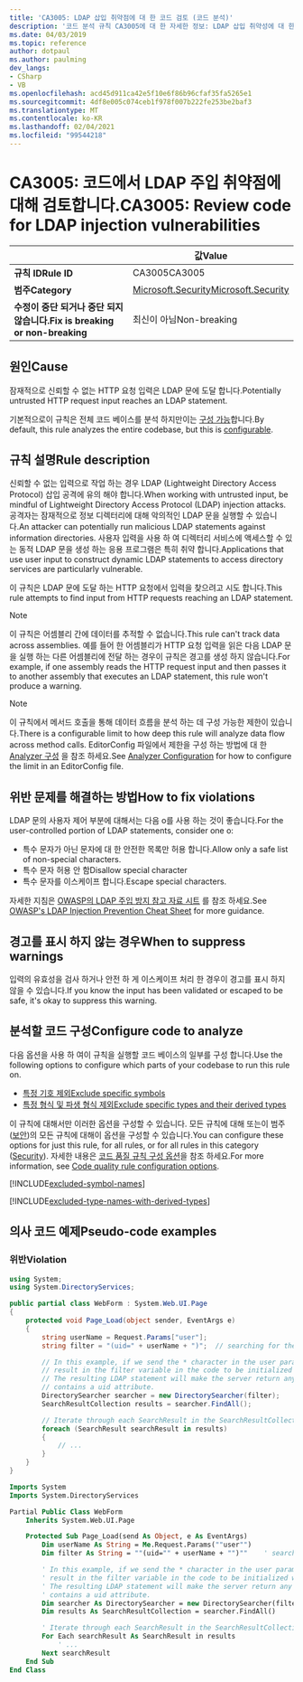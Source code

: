 ```yaml
---
title: 'CA3005: LDAP 삽입 취약점에 대 한 코드 검토 (코드 분석)'
description: '코드 분석 규칙 CA3005에 대 한 자세한 정보: LDAP 삽입 취약성에 대 한 코드 검토'
ms.date: 04/03/2019
ms.topic: reference
author: dotpaul
ms.author: paulming
dev_langs:
- CSharp
- VB
ms.openlocfilehash: acd45d911ca42e5f10e6f86b96cfaf35fa5265e1
ms.sourcegitcommit: 4df8e005c074ceb1f978f007b222fe253be2baf3
ms.translationtype: MT
ms.contentlocale: ko-KR
ms.lasthandoff: 02/04/2021
ms.locfileid: "99544218"
---
```

# <a name="ca3005-review-code-for-ldap-injection-vulnerabilities"></a><span data-ttu-id="7761a-103">CA3005: 코드에서 LDAP 주입 취약점에 대해 검토합니다.</span><span class="sxs-lookup"><span data-stu-id="7761a-103">CA3005: Review code for LDAP injection vulnerabilities</span></span>

| | <span data-ttu-id="7761a-104">값</span><span class="sxs-lookup"><span data-stu-id="7761a-104">Value</span></span> |
|-|-|
| <span data-ttu-id="7761a-105">**규칙 ID**</span><span class="sxs-lookup"><span data-stu-id="7761a-105">**Rule ID**</span></span> |<span data-ttu-id="7761a-106">CA3005</span><span class="sxs-lookup"><span data-stu-id="7761a-106">CA3005</span></span>|
| <span data-ttu-id="7761a-107">**범주**</span><span class="sxs-lookup"><span data-stu-id="7761a-107">**Category**</span></span> |[<span data-ttu-id="7761a-108">Microsoft.Security</span><span class="sxs-lookup"><span data-stu-id="7761a-108">Microsoft.Security</span></span>](security-warnings.md)|
| <span data-ttu-id="7761a-109">**수정이 중단 되거나 중단 되지 않습니다.**</span><span class="sxs-lookup"><span data-stu-id="7761a-109">**Fix is breaking or non-breaking**</span></span> |<span data-ttu-id="7761a-110">최신이 아님</span><span class="sxs-lookup"><span data-stu-id="7761a-110">Non-breaking</span></span>|

## <a name="cause"></a><span data-ttu-id="7761a-111">원인</span><span class="sxs-lookup"><span data-stu-id="7761a-111">Cause</span></span>

<span data-ttu-id="7761a-112">잠재적으로 신뢰할 수 없는 HTTP 요청 입력은 LDAP 문에 도달 합니다.</span><span class="sxs-lookup"><span data-stu-id="7761a-112">Potentially untrusted HTTP request input reaches an LDAP statement.</span></span>

<span data-ttu-id="7761a-113">기본적으로이 규칙은 전체 코드 베이스를 분석 하지만이는 [구성 가능](#configure-code-to-analyze)합니다.</span><span class="sxs-lookup"><span data-stu-id="7761a-113">By default, this rule analyzes the entire codebase, but this is [configurable](#configure-code-to-analyze).</span></span>

## <a name="rule-description"></a><span data-ttu-id="7761a-114">규칙 설명</span><span class="sxs-lookup"><span data-stu-id="7761a-114">Rule description</span></span>

<span data-ttu-id="7761a-115">신뢰할 수 없는 입력으로 작업 하는 경우 LDAP (Lightweight Directory Access Protocol) 삽입 공격에 유의 해야 합니다.</span><span class="sxs-lookup"><span data-stu-id="7761a-115">When working with untrusted input, be mindful of Lightweight Directory Access Protocol (LDAP) injection attacks.</span></span> <span data-ttu-id="7761a-116">공격자는 잠재적으로 정보 디렉터리에 대해 악의적인 LDAP 문을 실행할 수 있습니다.</span><span class="sxs-lookup"><span data-stu-id="7761a-116">An attacker can potentially run malicious LDAP statements against information directories.</span></span> <span data-ttu-id="7761a-117">사용자 입력을 사용 하 여 디렉터리 서비스에 액세스할 수 있는 동적 LDAP 문을 생성 하는 응용 프로그램은 특히 취약 합니다.</span><span class="sxs-lookup"><span data-stu-id="7761a-117">Applications that use user input to construct dynamic LDAP statements to access directory services are particularly vulnerable.</span></span>

<span data-ttu-id="7761a-118">이 규칙은 LDAP 문에 도달 하는 HTTP 요청에서 입력을 찾으려고 시도 합니다.</span><span class="sxs-lookup"><span data-stu-id="7761a-118">This rule attempts to find input from HTTP requests reaching an LDAP statement.</span></span>

> [!NOTE]
> <span data-ttu-id="7761a-119">이 규칙은 어셈블리 간에 데이터를 추적할 수 없습니다.</span><span class="sxs-lookup"><span data-stu-id="7761a-119">This rule can't track data across assemblies.</span></span> <span data-ttu-id="7761a-120">예를 들어 한 어셈블리가 HTTP 요청 입력을 읽은 다음 LDAP 문을 실행 하는 다른 어셈블리에 전달 하는 경우이 규칙은 경고를 생성 하지 않습니다.</span><span class="sxs-lookup"><span data-stu-id="7761a-120">For example, if one assembly reads the HTTP request input and then passes it to another assembly that executes an LDAP statement, this rule won't produce a warning.</span></span>

> [!NOTE]
> <span data-ttu-id="7761a-121">이 규칙에서 메서드 호출을 통해 데이터 흐름을 분석 하는 데 구성 가능한 제한이 있습니다.</span><span class="sxs-lookup"><span data-stu-id="7761a-121">There is a configurable limit to how deep this rule will analyze data flow across method calls.</span></span> <span data-ttu-id="7761a-122">EditorConfig 파일에서 제한을 구성 하는 방법에 대 한 [Analyzer 구성](https://github.com/dotnet/roslyn-analyzers/blob/master/docs/Analyzer%20Configuration.md#dataflow-analysis) 을 참조 하세요.</span><span class="sxs-lookup"><span data-stu-id="7761a-122">See [Analyzer Configuration](https://github.com/dotnet/roslyn-analyzers/blob/master/docs/Analyzer%20Configuration.md#dataflow-analysis) for how to configure the limit in an EditorConfig file.</span></span>

## <a name="how-to-fix-violations"></a><span data-ttu-id="7761a-123">위반 문제를 해결하는 방법</span><span class="sxs-lookup"><span data-stu-id="7761a-123">How to fix violations</span></span>

<span data-ttu-id="7761a-124">LDAP 문의 사용자 제어 부분에 대해서는 다음 o를 사용 하는 것이 좋습니다.</span><span class="sxs-lookup"><span data-stu-id="7761a-124">For the user-controlled portion of LDAP statements, consider one o:</span></span>

- <span data-ttu-id="7761a-125">특수 문자가 아닌 문자에 대 한 안전한 목록만 허용 합니다.</span><span class="sxs-lookup"><span data-stu-id="7761a-125">Allow only a safe list of non-special characters.</span></span>
- <span data-ttu-id="7761a-126">특수 문자 허용 안 함</span><span class="sxs-lookup"><span data-stu-id="7761a-126">Disallow special character</span></span>
- <span data-ttu-id="7761a-127">특수 문자를 이스케이프 합니다.</span><span class="sxs-lookup"><span data-stu-id="7761a-127">Escape special characters.</span></span>

<span data-ttu-id="7761a-128">자세한 지침은 [OWASP의 LDAP 주입 방지 참고 자료 시트](https://github.com/OWASP/CheatSheetSeries/blob/master/cheatsheets/LDAP_Injection_Prevention_Cheat_Sheet.md) 를 참조 하세요.</span><span class="sxs-lookup"><span data-stu-id="7761a-128">See [OWASP's LDAP Injection Prevention Cheat Sheet](https://github.com/OWASP/CheatSheetSeries/blob/master/cheatsheets/LDAP_Injection_Prevention_Cheat_Sheet.md) for more guidance.</span></span>

## <a name="when-to-suppress-warnings"></a><span data-ttu-id="7761a-129">경고를 표시 하지 않는 경우</span><span class="sxs-lookup"><span data-stu-id="7761a-129">When to suppress warnings</span></span>

<span data-ttu-id="7761a-130">입력의 유효성을 검사 하거나 안전 하 게 이스케이프 처리 한 경우이 경고를 표시 하지 않을 수 있습니다.</span><span class="sxs-lookup"><span data-stu-id="7761a-130">If you know the input has been validated or escaped to be safe, it's okay to suppress this warning.</span></span>

## <a name="configure-code-to-analyze"></a><span data-ttu-id="7761a-131">분석할 코드 구성</span><span class="sxs-lookup"><span data-stu-id="7761a-131">Configure code to analyze</span></span>

<span data-ttu-id="7761a-132">다음 옵션을 사용 하 여이 규칙을 실행할 코드 베이스의 일부를 구성 합니다.</span><span class="sxs-lookup"><span data-stu-id="7761a-132">Use the following options to configure which parts of your codebase to run this rule on.</span></span>

- [<span data-ttu-id="7761a-133">특정 기호 제외</span><span class="sxs-lookup"><span data-stu-id="7761a-133">Exclude specific symbols</span></span>](#exclude-specific-symbols)
- [<span data-ttu-id="7761a-134">특정 형식 및 파생 형식 제외</span><span class="sxs-lookup"><span data-stu-id="7761a-134">Exclude specific types and their derived types</span></span>](#exclude-specific-types-and-their-derived-types)

<span data-ttu-id="7761a-135">이 규칙에 대해서만 이러한 옵션을 구성할 수 있습니다. 모든 규칙에 대해 또는이 범주 ([보안](security-warnings.md))의 모든 규칙에 대해이 옵션을 구성할 수 있습니다.</span><span class="sxs-lookup"><span data-stu-id="7761a-135">You can configure these options for just this rule, for all rules, or for all rules in this category ([Security](security-warnings.md)).</span></span> <span data-ttu-id="7761a-136">자세한 내용은 [코드 품질 규칙 구성 옵션](../code-quality-rule-options.md)을 참조 하세요.</span><span class="sxs-lookup"><span data-stu-id="7761a-136">For more information, see [Code quality rule configuration options](../code-quality-rule-options.md).</span></span>

[!INCLUDE[excluded-symbol-names](~/includes/code-analysis/excluded-symbol-names.md)]

[!INCLUDE[excluded-type-names-with-derived-types](~/includes/code-analysis/excluded-type-names-with-derived-types.md)]

## <a name="pseudo-code-examples"></a><span data-ttu-id="7761a-137">의사 코드 예제</span><span class="sxs-lookup"><span data-stu-id="7761a-137">Pseudo-code examples</span></span>

### <a name="violation"></a><span data-ttu-id="7761a-138">위반</span><span class="sxs-lookup"><span data-stu-id="7761a-138">Violation</span></span>

```csharp
using System;
using System.DirectoryServices;

public partial class WebForm : System.Web.UI.Page
{
    protected void Page_Load(object sender, EventArgs e)
    {
        string userName = Request.Params["user"];
        string filter = "(uid=" + userName + ")";  // searching for the user entry

        // In this example, if we send the * character in the user parameter which will
        // result in the filter variable in the code to be initialized with (uid=*).
        // The resulting LDAP statement will make the server return any object that
        // contains a uid attribute.
        DirectorySearcher searcher = new DirectorySearcher(filter);
        SearchResultCollection results = searcher.FindAll();

        // Iterate through each SearchResult in the SearchResultCollection.
        foreach (SearchResult searchResult in results)
        {
            // ...
        }
    }
}
```

```vb
Imports System
Imports System.DirectoryServices

Partial Public Class WebForm
    Inherits System.Web.UI.Page

    Protected Sub Page_Load(send As Object, e As EventArgs)
        Dim userName As String = Me.Request.Params(""user"")
        Dim filter As String = ""(uid="" + userName + "")""    ' searching for the user entry

        ' In this example, if we send the * character in the user parameter which will
        ' result in the filter variable in the code to be initialized with (uid=*).
        ' The resulting LDAP statement will make the server return any object that
        ' contains a uid attribute.
        Dim searcher As DirectorySearcher = new DirectorySearcher(filter)
        Dim results As SearchResultCollection = searcher.FindAll()

        ' Iterate through each SearchResult in the SearchResultCollection.
        For Each searchResult As SearchResult in results
            ' ...
        Next searchResult
    End Sub
End Class
```
